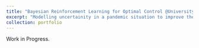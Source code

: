 ```yaml
---
title: "Bayesian Reinforcement Learning for Optimal Control @University of Texas at San Antonio"
excerpt: "Modelling uncertainity in a pandemic situation to improve the administrative policy making.<br/>"
collection: portfolio
---
```


Work in Progress.
